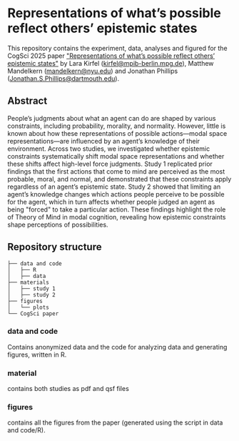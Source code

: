 # Representations of what’s possible reflect others’ epistemic states

This repository contains the experiment, data, analyses and figured for the CogSci 2025 paper <a href="https://osf.io/preprints/psyarxiv/e25x8_v1">"Representations of what’s possible reflect others’ epistemic states"</a> by Lara Kirfel ([kirfel@mpib-berlin.mpg.de](mailto:kirfel@mpib-berlin.mpg.de)), Matthew Mandelkern (mandelkern@nyu.edu) and Jonathan Phillips (Jonathan.S.Phillips@dartmouth.edu).

## Abstract

People’s judgments about what an agent can do are shaped by various constraints, including probability, morality, and normality. However, little is known about how these representations of possible actions—modal space representations—are influenced by an agent’s knowledge of their environment. Across two studies, we investigated whether epistemic constraints systematically shift modal space representations and whether these shifts affect high-level force judgments. Study 1 replicated prior findings that the first actions that come to mind are perceived as the most probable, moral, and normal, and demonstrated that these constraints apply regardless of an agent’s epistemic state. Study 2 showed that limiting an agent’s knowledge changes which actions people perceive to be possible for the agent, which in turn affects whether people judged an agent as being "forced" to take a particular action. These findings highlight the role of Theory of Mind in modal cognition, revealing how epistemic constraints shape perceptions of possibilities.


## Repository structure 

```
├── data and code
│   ├── R
│   ├── data
├── materials
│   ├── study 1
│   ├── study 2
├── figures
│   └── plots
└── CogSci paper
```

### data and code 

Contains anonymized data and the code for analyzing data and generating figures, written in R. 


### material

contains both studies as pdf and qsf files


### figures 

contains all the figures from the paper (generated using the script in data and code/R).
